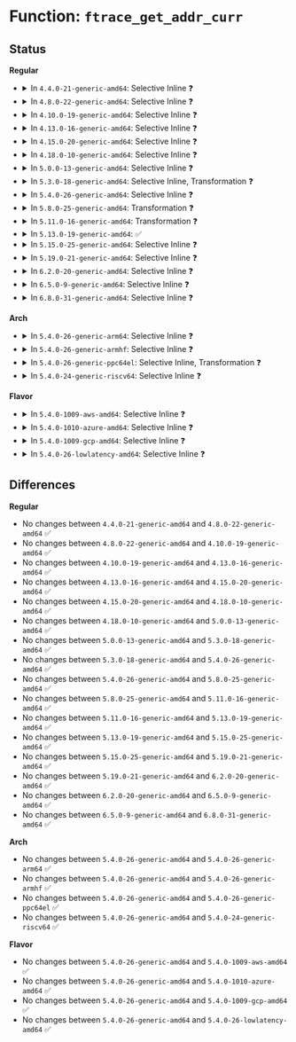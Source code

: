 # Function: <code>ftrace_get_addr_curr</code>

## Status
<b>Regular</b>
<ul>
<li>
<details>
<summary>In <code>4.4.0-21-generic-amd64</code>: Selective Inline ❓</summary>

```c
long unsigned int ftrace_get_addr_curr(struct dyn_ftrace * rec)
```

```json
{
  "name": "ftrace_get_addr_curr",
  "collision_type": "Unique Global",
  "inline_type": "Selective",
  "funcs": [
    {
      "addr": 18446744071580167696,
      "name": "ftrace_get_addr_curr",
      "external": true,
      "loc": "kernel/trace/ftrace.c:2274",
      "file": "kernel/trace/ftrace.c",
      "inline": "not declared, inlined",
      "caller_inline": [],
      "caller_func": [
        "arch/x86/kernel/ftrace.c:ftrace_replace_code",
        "arch/x86/kernel/ftrace.c:ftrace_replace_code",
        "kernel/trace/ftrace.c:ftrace_bug",
        "kernel/trace/ftrace.c:__ftrace_replace_code"
      ]
    }
  ],
  "symbols": [
    {
      "addr": 18446744071580167696,
      "name": "ftrace_get_addr_curr",
      "section": ".text",
      "bind": "STB_GLOBAL",
      "size": 271
    }
  ]
}
```
</details>
</li>
<li>
<details>
<summary>In <code>4.8.0-22-generic-amd64</code>: Selective Inline ❓</summary>

```c
long unsigned int ftrace_get_addr_curr(struct dyn_ftrace * rec)
```

```json
{
  "name": "ftrace_get_addr_curr",
  "collision_type": "Unique Global",
  "inline_type": "Selective",
  "funcs": [
    {
      "addr": 18446744071580200144,
      "name": "ftrace_get_addr_curr",
      "external": true,
      "loc": "kernel/trace/ftrace.c:2326",
      "file": "kernel/trace/ftrace.c",
      "inline": "not declared, inlined",
      "caller_inline": [],
      "caller_func": [
        "arch/x86/kernel/ftrace.c:ftrace_replace_code",
        "arch/x86/kernel/ftrace.c:ftrace_replace_code",
        "kernel/trace/ftrace.c:__ftrace_replace_code",
        "kernel/trace/ftrace.c:ftrace_bug"
      ]
    }
  ],
  "symbols": [
    {
      "addr": 18446744071580200144,
      "name": "ftrace_get_addr_curr",
      "section": ".text",
      "bind": "STB_GLOBAL",
      "size": 285
    }
  ]
}
```
</details>
</li>
<li>
<details>
<summary>In <code>4.10.0-19-generic-amd64</code>: Selective Inline ❓</summary>

```c
long unsigned int ftrace_get_addr_curr(struct dyn_ftrace * rec)
```

```json
{
  "name": "ftrace_get_addr_curr",
  "collision_type": "Unique Global",
  "inline_type": "Selective",
  "funcs": [
    {
      "addr": 18446744071580240832,
      "name": "ftrace_get_addr_curr",
      "external": true,
      "loc": "kernel/trace/ftrace.c:2340",
      "file": "kernel/trace/ftrace.c",
      "inline": "not declared, inlined",
      "caller_inline": [],
      "caller_func": [
        "arch/x86/kernel/ftrace.c:ftrace_replace_code",
        "arch/x86/kernel/ftrace.c:ftrace_replace_code",
        "kernel/trace/ftrace.c:__ftrace_replace_code",
        "kernel/trace/ftrace.c:ftrace_bug"
      ]
    }
  ],
  "symbols": [
    {
      "addr": 18446744071580240832,
      "name": "ftrace_get_addr_curr",
      "section": ".text",
      "bind": "STB_GLOBAL",
      "size": 285
    }
  ]
}
```
</details>
</li>
<li>
<details>
<summary>In <code>4.13.0-16-generic-amd64</code>: Selective Inline ❓</summary>

```c
long unsigned int ftrace_get_addr_curr(struct dyn_ftrace * rec)
```

```json
{
  "name": "ftrace_get_addr_curr",
  "collision_type": "Unique Global",
  "inline_type": "Selective",
  "funcs": [
    {
      "addr": 18446744071580251408,
      "name": "ftrace_get_addr_curr",
      "external": true,
      "loc": "kernel/trace/ftrace.c:2425",
      "file": "kernel/trace/ftrace.c",
      "inline": "not declared, inlined",
      "caller_inline": [],
      "caller_func": [
        "arch/x86/kernel/ftrace.c:ftrace_replace_code",
        "arch/x86/kernel/ftrace.c:ftrace_replace_code",
        "kernel/trace/ftrace.c:__ftrace_replace_code",
        "kernel/trace/ftrace.c:ftrace_bug"
      ]
    }
  ],
  "symbols": [
    {
      "addr": 18446744071580251408,
      "name": "ftrace_get_addr_curr",
      "section": ".text",
      "bind": "STB_GLOBAL",
      "size": 267
    }
  ]
}
```
</details>
</li>
<li>
<details>
<summary>In <code>4.15.0-20-generic-amd64</code>: Selective Inline ❓</summary>

```c
long unsigned int ftrace_get_addr_curr(struct dyn_ftrace * rec)
```

```json
{
  "name": "ftrace_get_addr_curr",
  "collision_type": "Unique Global",
  "inline_type": "Selective",
  "funcs": [
    {
      "addr": 18446744071580303344,
      "name": "ftrace_get_addr_curr",
      "external": true,
      "loc": "kernel/trace/ftrace.c:2401",
      "file": "kernel/trace/ftrace.c",
      "inline": "not declared, inlined",
      "caller_inline": [],
      "caller_func": [
        "arch/x86/kernel/ftrace.c:ftrace_replace_code",
        "arch/x86/kernel/ftrace.c:ftrace_replace_code",
        "kernel/trace/ftrace.c:__ftrace_replace_code",
        "kernel/trace/ftrace.c:ftrace_bug"
      ]
    }
  ],
  "symbols": [
    {
      "addr": 18446744071580303344,
      "name": "ftrace_get_addr_curr",
      "section": ".text",
      "bind": "STB_GLOBAL",
      "size": 267
    }
  ]
}
```
</details>
</li>
<li>
<details>
<summary>In <code>4.18.0-10-generic-amd64</code>: Selective Inline ❓</summary>

```c
long unsigned int ftrace_get_addr_curr(struct dyn_ftrace * rec)
```

```json
{
  "name": "ftrace_get_addr_curr",
  "collision_type": "Unique Global",
  "inline_type": "Selective",
  "funcs": [
    {
      "addr": 18446744071580364384,
      "name": "ftrace_get_addr_curr",
      "external": true,
      "loc": "kernel/trace/ftrace.c:2390",
      "file": "kernel/trace/ftrace.c",
      "inline": "not declared, inlined",
      "caller_inline": [],
      "caller_func": [
        "arch/x86/kernel/ftrace.c:ftrace_replace_code",
        "arch/x86/kernel/ftrace.c:ftrace_replace_code",
        "kernel/trace/ftrace.c:__ftrace_replace_code",
        "kernel/trace/ftrace.c:ftrace_bug"
      ]
    }
  ],
  "symbols": [
    {
      "addr": 18446744071580364384,
      "name": "ftrace_get_addr_curr",
      "section": ".text",
      "bind": "STB_GLOBAL",
      "size": 267
    }
  ]
}
```
</details>
</li>
<li>
<details>
<summary>In <code>5.0.0-13-generic-amd64</code>: Selective Inline ❓</summary>

```c
long unsigned int ftrace_get_addr_curr(struct dyn_ftrace * rec)
```

```json
{
  "name": "ftrace_get_addr_curr",
  "collision_type": "Unique Global",
  "inline_type": "Selective",
  "funcs": [
    {
      "addr": 18446744071580420736,
      "name": "ftrace_get_addr_curr",
      "external": true,
      "loc": "kernel/trace/ftrace.c:2339",
      "file": "kernel/trace/ftrace.c",
      "inline": "not declared, inlined",
      "caller_inline": [],
      "caller_func": [
        "arch/x86/kernel/ftrace.c:ftrace_replace_code",
        "arch/x86/kernel/ftrace.c:ftrace_replace_code",
        "kernel/trace/ftrace.c:__ftrace_replace_code",
        "kernel/trace/ftrace.c:ftrace_bug"
      ]
    }
  ],
  "symbols": [
    {
      "addr": 18446744071580420736,
      "name": "ftrace_get_addr_curr",
      "section": ".text",
      "bind": "STB_GLOBAL",
      "size": 267
    }
  ]
}
```
</details>
</li>
<li>
<details>
<summary>In <code>5.3.0-18-generic-amd64</code>: Selective Inline, Transformation ❓</summary>

```c
long unsigned int ftrace_get_addr_curr(struct dyn_ftrace * rec)
```

```json
{
  "name": "ftrace_get_addr_curr",
  "collision_type": "Unique Global",
  "inline_type": "Selective",
  "funcs": [
    {
      "addr": 18446744071580467944,
      "name": "ftrace_get_addr_curr",
      "external": true,
      "loc": "kernel/trace/ftrace.c:2338",
      "file": "kernel/trace/ftrace.c",
      "inline": "not declared, inlined",
      "caller_inline": [
        "kernel/trace/ftrace.c:__ftrace_replace_code",
        "kernel/trace/ftrace.c:ftrace_bug"
      ],
      "caller_func": [
        "arch/x86/kernel/ftrace.c:ftrace_replace_code",
        "arch/x86/kernel/ftrace.c:ftrace_replace_code",
        "kernel/trace/ftrace.c:__ftrace_replace_code",
        "kernel/trace/ftrace.c:ftrace_bug"
      ]
    }
  ],
  "symbols": [
    {
      "addr": 18446744071580467600,
      "name": "ftrace_get_addr_curr.part.0",
      "section": ".text",
      "bind": "STB_LOCAL",
      "size": 278
    },
    {
      "addr": 18446744071580475376,
      "name": "ftrace_get_addr_curr",
      "section": ".text",
      "bind": "STB_GLOBAL",
      "size": 46
    }
  ]
}
```
</details>
</li>
<li>
<details>
<summary>In <code>5.4.0-26-generic-amd64</code>: Selective Inline ❓</summary>

```c
long unsigned int ftrace_get_addr_curr(struct dyn_ftrace * rec)
```

```json
{
  "name": "ftrace_get_addr_curr",
  "collision_type": "Unique Global",
  "inline_type": "Selective",
  "funcs": [
    {
      "addr": 18446744071580522512,
      "name": "ftrace_get_addr_curr",
      "external": true,
      "loc": "kernel/trace/ftrace.c:2339",
      "file": "kernel/trace/ftrace.c",
      "inline": "not declared, inlined",
      "caller_inline": [],
      "caller_func": [
        "arch/x86/kernel/ftrace.c:ftrace_replace_code",
        "arch/x86/kernel/ftrace.c:ftrace_replace_code",
        "kernel/trace/ftrace.c:__ftrace_replace_code",
        "kernel/trace/ftrace.c:ftrace_bug"
      ]
    }
  ],
  "symbols": [
    {
      "addr": 18446744071580522512,
      "name": "ftrace_get_addr_curr",
      "section": ".text",
      "bind": "STB_GLOBAL",
      "size": 297
    }
  ]
}
```
</details>
</li>
<li>
<details>
<summary>In <code>5.8.0-25-generic-amd64</code>: Transformation ❓</summary>

```c
long unsigned int ftrace_get_addr_curr(struct dyn_ftrace * rec)
```

```json
{
  "name": "ftrace_get_addr_curr",
  "collision_type": "Unique Global",
  "inline_type": "No",
  "funcs": [
    {
      "addr": 0,
      "name": "ftrace_get_addr_curr",
      "external": true,
      "loc": "kernel/trace/ftrace.c:2442",
      "file": "kernel/trace/ftrace.c",
      "inline": "seen, unknown",
      "caller_inline": [],
      "caller_func": [
        "arch/x86/kernel/ftrace.c:ftrace_replace_code",
        "kernel/trace/ftrace.c:__ftrace_replace_code",
        "kernel/trace/ftrace.c:ftrace_bug"
      ]
    }
  ],
  "symbols": [
    {
      "addr": 18446744071580632769,
      "name": "ftrace_get_addr_curr.cold",
      "section": ".text",
      "bind": "STB_LOCAL",
      "size": 63
    },
    {
      "addr": 18446744071580612480,
      "name": "ftrace_get_addr_curr",
      "section": ".text",
      "bind": "STB_GLOBAL",
      "size": 102
    }
  ]
}
```
</details>
</li>
<li>
<details>
<summary>In <code>5.11.0-16-generic-amd64</code>: Transformation ❓</summary>

```c
long unsigned int ftrace_get_addr_curr(struct dyn_ftrace * rec)
```

```json
{
  "name": "ftrace_get_addr_curr",
  "collision_type": "Unique Global",
  "inline_type": "No",
  "funcs": [
    {
      "addr": 0,
      "name": "ftrace_get_addr_curr",
      "external": true,
      "loc": "kernel/trace/ftrace.c:2471",
      "file": "kernel/trace/ftrace.c",
      "inline": "seen, unknown",
      "caller_inline": [],
      "caller_func": [
        "arch/x86/kernel/ftrace.c:ftrace_replace_code",
        "kernel/trace/ftrace.c:__ftrace_replace_code",
        "kernel/trace/ftrace.c:ftrace_bug"
      ]
    }
  ],
  "symbols": [
    {
      "addr": 18446744071591317886,
      "name": "ftrace_get_addr_curr.cold",
      "section": ".text",
      "bind": "STB_LOCAL",
      "size": 63
    },
    {
      "addr": 18446744071580602688,
      "name": "ftrace_get_addr_curr",
      "section": ".text",
      "bind": "STB_GLOBAL",
      "size": 102
    }
  ]
}
```
</details>
</li>
<li>
<details>
<summary>In <code>5.13.0-19-generic-amd64</code>: ✅</summary>

```c
long unsigned int ftrace_get_addr_curr(struct dyn_ftrace * rec)
```

```json
{
  "name": "ftrace_get_addr_curr",
  "collision_type": "Unique Global",
  "inline_type": "No",
  "funcs": [
    {
      "addr": 18446744071580605408,
      "name": "ftrace_get_addr_curr",
      "external": true,
      "loc": "kernel/trace/ftrace.c:2477",
      "file": "kernel/trace/ftrace.c",
      "inline": "seen, unknown",
      "caller_inline": [],
      "caller_func": [
        "arch/x86/kernel/ftrace.c:ftrace_replace_code",
        "kernel/trace/ftrace.c:__ftrace_replace_code",
        "kernel/trace/ftrace.c:ftrace_bug"
      ]
    }
  ],
  "symbols": [
    {
      "addr": 18446744071580605408,
      "name": "ftrace_get_addr_curr",
      "section": ".text",
      "bind": "STB_GLOBAL",
      "size": 295
    }
  ]
}
```
</details>
</li>
<li>
<details>
<summary>In <code>5.15.0-25-generic-amd64</code>: Selective Inline ❓</summary>

```c
long unsigned int ftrace_get_addr_curr(struct dyn_ftrace * rec)
```

```json
{
  "name": "ftrace_get_addr_curr",
  "collision_type": "Unique Global",
  "inline_type": "Selective",
  "funcs": [
    {
      "addr": 18446744071580776864,
      "name": "ftrace_get_addr_curr",
      "external": true,
      "loc": "kernel/trace/ftrace.c:2478",
      "file": "kernel/trace/ftrace.c",
      "inline": "not declared, inlined",
      "caller_inline": [],
      "caller_func": [
        "arch/x86/kernel/ftrace.c:ftrace_replace_code",
        "kernel/trace/ftrace.c:__ftrace_replace_code",
        "kernel/trace/ftrace.c:ftrace_bug"
      ]
    }
  ],
  "symbols": [
    {
      "addr": 18446744071580776864,
      "name": "ftrace_get_addr_curr",
      "section": ".text",
      "bind": "STB_GLOBAL",
      "size": 295
    }
  ]
}
```
</details>
</li>
<li>
<details>
<summary>In <code>5.19.0-21-generic-amd64</code>: Selective Inline ❓</summary>

```c
long unsigned int ftrace_get_addr_curr(struct dyn_ftrace * rec)
```

```json
{
  "name": "ftrace_get_addr_curr",
  "collision_type": "Unique Global",
  "inline_type": "Selective",
  "funcs": [
    {
      "addr": 18446744071580995616,
      "name": "ftrace_get_addr_curr",
      "external": true,
      "loc": "kernel/trace/ftrace.c:2522",
      "file": "kernel/trace/ftrace.c",
      "inline": "not declared, inlined",
      "caller_inline": [],
      "caller_func": [
        "arch/x86/kernel/ftrace.c:ftrace_replace_code",
        "kernel/trace/ftrace.c:__ftrace_replace_code",
        "kernel/trace/ftrace.c:ftrace_bug"
      ]
    }
  ],
  "symbols": [
    {
      "addr": 18446744071580995616,
      "name": "ftrace_get_addr_curr",
      "section": ".text",
      "bind": "STB_GLOBAL",
      "size": 313
    }
  ]
}
```
</details>
</li>
<li>
<details>
<summary>In <code>6.2.0-20-generic-amd64</code>: Selective Inline ❓</summary>

```c
long unsigned int ftrace_get_addr_curr(struct dyn_ftrace * rec)
```

```json
{
  "name": "ftrace_get_addr_curr",
  "collision_type": "Unique Global",
  "inline_type": "Selective",
  "funcs": [
    {
      "addr": 18446744071581293552,
      "name": "ftrace_get_addr_curr",
      "external": true,
      "loc": "kernel/trace/ftrace.c:2571",
      "file": "kernel/trace/ftrace.c",
      "inline": "not declared, inlined",
      "caller_inline": [],
      "caller_func": [
        "arch/x86/kernel/ftrace.c:ftrace_replace_code",
        "kernel/trace/ftrace.c:__ftrace_replace_code",
        "kernel/trace/ftrace.c:ftrace_bug"
      ]
    }
  ],
  "symbols": [
    {
      "addr": 18446744071581293552,
      "name": "ftrace_get_addr_curr",
      "section": ".text",
      "bind": "STB_GLOBAL",
      "size": 326
    }
  ]
}
```
</details>
</li>
<li>
<details>
<summary>In <code>6.5.0-9-generic-amd64</code>: Selective Inline ❓</summary>

```c
long unsigned int ftrace_get_addr_curr(struct dyn_ftrace * rec)
```

```json
{
  "name": "ftrace_get_addr_curr",
  "collision_type": "Unique Global",
  "inline_type": "Selective",
  "funcs": [
    {
      "addr": 18446744071581388704,
      "name": "ftrace_get_addr_curr",
      "external": true,
      "loc": "kernel/trace/ftrace.c:2654",
      "file": "kernel/trace/ftrace.c",
      "inline": "not declared, inlined",
      "caller_inline": [],
      "caller_func": [
        "arch/x86/kernel/ftrace.c:ftrace_replace_code",
        "kernel/trace/ftrace.c:__ftrace_replace_code",
        "kernel/trace/ftrace.c:ftrace_bug"
      ]
    }
  ],
  "symbols": [
    {
      "addr": 18446744071581388704,
      "name": "ftrace_get_addr_curr",
      "section": ".text",
      "bind": "STB_GLOBAL",
      "size": 326
    }
  ]
}
```
</details>
</li>
<li>
<details>
<summary>In <code>6.8.0-31-generic-amd64</code>: Selective Inline ❓</summary>

```c
long unsigned int ftrace_get_addr_curr(struct dyn_ftrace * rec)
```

```json
{
  "name": "ftrace_get_addr_curr",
  "collision_type": "Unique Global",
  "inline_type": "Selective",
  "funcs": [
    {
      "addr": 18446744071581496720,
      "name": "ftrace_get_addr_curr",
      "external": true,
      "loc": "kernel/trace/ftrace.c:2620",
      "file": "kernel/trace/ftrace.c",
      "inline": "not declared, inlined",
      "caller_inline": [],
      "caller_func": [
        "arch/x86/kernel/ftrace.c:ftrace_replace_code",
        "kernel/trace/ftrace.c:__ftrace_replace_code",
        "kernel/trace/ftrace.c:ftrace_bug"
      ]
    }
  ],
  "symbols": [
    {
      "addr": 18446744071581496720,
      "name": "ftrace_get_addr_curr",
      "section": ".text",
      "bind": "STB_GLOBAL",
      "size": 326
    }
  ]
}
```
</details>
</li>
</ul>
<b>Arch</b>
<ul>
<li>
<details>
<summary>In <code>5.4.0-26-generic-arm64</code>: Selective Inline ❓</summary>

```c
long unsigned int ftrace_get_addr_curr(struct dyn_ftrace * rec)
```

```json
{
  "name": "ftrace_get_addr_curr",
  "collision_type": "Unique Global",
  "inline_type": "Selective",
  "funcs": [
    {
      "addr": 18446603336491803424,
      "name": "ftrace_get_addr_curr",
      "external": true,
      "loc": "kernel/trace/ftrace.c:2339",
      "file": "kernel/trace/ftrace.c",
      "inline": "not declared, inlined",
      "caller_inline": [],
      "caller_func": [
        "kernel/trace/ftrace.c:__ftrace_replace_code",
        "kernel/trace/ftrace.c:ftrace_bug"
      ]
    }
  ],
  "symbols": [
    {
      "addr": 18446603336491803424,
      "name": "ftrace_get_addr_curr",
      "section": ".text",
      "bind": "STB_GLOBAL",
      "size": 264
    }
  ]
}
```
</details>
</li>
<li>
<details>
<summary>In <code>5.4.0-26-generic-armhf</code>: Selective Inline ❓</summary>

```c
long unsigned int ftrace_get_addr_curr(struct dyn_ftrace * rec)
```

```json
{
  "name": "ftrace_get_addr_curr",
  "collision_type": "Unique Global",
  "inline_type": "Selective",
  "funcs": [
    {
      "addr": 3225751256,
      "name": "ftrace_get_addr_curr",
      "external": true,
      "loc": "kernel/trace/ftrace.c:2339",
      "file": "kernel/trace/ftrace.c",
      "inline": "not declared, inlined",
      "caller_inline": [],
      "caller_func": [
        "kernel/trace/ftrace.c:__ftrace_replace_code",
        "kernel/trace/ftrace.c:ftrace_bug"
      ]
    }
  ],
  "symbols": [
    {
      "addr": 3225751256,
      "name": "ftrace_get_addr_curr",
      "section": ".text",
      "bind": "STB_GLOBAL",
      "size": 320
    }
  ]
}
```
</details>
</li>
<li>
<details>
<summary>In <code>5.4.0-26-generic-ppc64el</code>: Selective Inline, Transformation ❓</summary>

```c
long unsigned int ftrace_get_addr_curr(struct dyn_ftrace * rec)
```

```json
{
  "name": "ftrace_get_addr_curr",
  "collision_type": "Unique Global",
  "inline_type": "Selective",
  "funcs": [
    {
      "addr": 13835058055284850416,
      "name": "ftrace_get_addr_curr",
      "external": true,
      "loc": "kernel/trace/ftrace.c:2339",
      "file": "kernel/trace/ftrace.c",
      "inline": "not declared, inlined",
      "caller_inline": [
        "kernel/trace/ftrace.c:__ftrace_replace_code",
        "kernel/trace/ftrace.c:ftrace_bug"
      ],
      "caller_func": [
        "kernel/trace/ftrace.c:__ftrace_replace_code",
        "kernel/trace/ftrace.c:ftrace_bug"
      ]
    }
  ],
  "symbols": [
    {
      "addr": 13835058055284849936,
      "name": "ftrace_get_addr_curr.part.0",
      "section": ".text",
      "bind": "STB_LOCAL",
      "size": 408
    },
    {
      "addr": 13835058055284861632,
      "name": "ftrace_get_addr_curr",
      "section": ".text",
      "bind": "STB_GLOBAL",
      "size": 68
    }
  ]
}
```
</details>
</li>
<li>
<details>
<summary>In <code>5.4.0-24-generic-riscv64</code>: Selective Inline ❓</summary>

```c
long unsigned int ftrace_get_addr_curr(struct dyn_ftrace * rec)
```

```json
{
  "name": "ftrace_get_addr_curr",
  "collision_type": "Unique Global",
  "inline_type": "Selective",
  "funcs": [
    {
      "addr": 18446743936272115448,
      "name": "ftrace_get_addr_curr",
      "external": true,
      "loc": "kernel/trace/ftrace.c:2339",
      "file": "kernel/trace/ftrace.c",
      "inline": "not declared, inlined",
      "caller_inline": [],
      "caller_func": [
        "kernel/trace/ftrace.c:__ftrace_replace_code",
        "kernel/trace/ftrace.c:ftrace_bug"
      ]
    }
  ],
  "symbols": [
    {
      "addr": 18446743936272115448,
      "name": "ftrace_get_addr_curr",
      "section": ".text",
      "bind": "STB_GLOBAL",
      "size": 272
    }
  ]
}
```
</details>
</li>
</ul>
<b>Flavor</b>
<ul>
<li>
<details>
<summary>In <code>5.4.0-1009-aws-amd64</code>: Selective Inline ❓</summary>

```c
long unsigned int ftrace_get_addr_curr(struct dyn_ftrace * rec)
```

```json
{
  "name": "ftrace_get_addr_curr",
  "collision_type": "Unique Global",
  "inline_type": "Selective",
  "funcs": [
    {
      "addr": 18446744071580491312,
      "name": "ftrace_get_addr_curr",
      "external": true,
      "loc": "kernel/trace/ftrace.c:2339",
      "file": "kernel/trace/ftrace.c",
      "inline": "not declared, inlined",
      "caller_inline": [],
      "caller_func": [
        "arch/x86/kernel/ftrace.c:ftrace_replace_code",
        "arch/x86/kernel/ftrace.c:ftrace_replace_code",
        "kernel/trace/ftrace.c:__ftrace_replace_code",
        "kernel/trace/ftrace.c:ftrace_bug"
      ]
    }
  ],
  "symbols": [
    {
      "addr": 18446744071580491312,
      "name": "ftrace_get_addr_curr",
      "section": ".text",
      "bind": "STB_GLOBAL",
      "size": 297
    }
  ]
}
```
</details>
</li>
<li>
<details>
<summary>In <code>5.4.0-1010-azure-amd64</code>: Selective Inline ❓</summary>

```c
long unsigned int ftrace_get_addr_curr(struct dyn_ftrace * rec)
```

```json
{
  "name": "ftrace_get_addr_curr",
  "collision_type": "Unique Global",
  "inline_type": "Selective",
  "funcs": [
    {
      "addr": 18446744071580438336,
      "name": "ftrace_get_addr_curr",
      "external": true,
      "loc": "kernel/trace/ftrace.c:2339",
      "file": "kernel/trace/ftrace.c",
      "inline": "not declared, inlined",
      "caller_inline": [],
      "caller_func": [
        "arch/x86/kernel/ftrace.c:ftrace_replace_code",
        "arch/x86/kernel/ftrace.c:ftrace_replace_code",
        "kernel/trace/ftrace.c:__ftrace_replace_code",
        "kernel/trace/ftrace.c:ftrace_bug"
      ]
    }
  ],
  "symbols": [
    {
      "addr": 18446744071580438336,
      "name": "ftrace_get_addr_curr",
      "section": ".text",
      "bind": "STB_GLOBAL",
      "size": 297
    }
  ]
}
```
</details>
</li>
<li>
<details>
<summary>In <code>5.4.0-1009-gcp-amd64</code>: Selective Inline ❓</summary>

```c
long unsigned int ftrace_get_addr_curr(struct dyn_ftrace * rec)
```

```json
{
  "name": "ftrace_get_addr_curr",
  "collision_type": "Unique Global",
  "inline_type": "Selective",
  "funcs": [
    {
      "addr": 18446744071580482560,
      "name": "ftrace_get_addr_curr",
      "external": true,
      "loc": "kernel/trace/ftrace.c:2339",
      "file": "kernel/trace/ftrace.c",
      "inline": "not declared, inlined",
      "caller_inline": [],
      "caller_func": [
        "arch/x86/kernel/ftrace.c:ftrace_replace_code",
        "arch/x86/kernel/ftrace.c:ftrace_replace_code",
        "kernel/trace/ftrace.c:__ftrace_replace_code",
        "kernel/trace/ftrace.c:ftrace_bug"
      ]
    }
  ],
  "symbols": [
    {
      "addr": 18446744071580482560,
      "name": "ftrace_get_addr_curr",
      "section": ".text",
      "bind": "STB_GLOBAL",
      "size": 297
    }
  ]
}
```
</details>
</li>
<li>
<details>
<summary>In <code>5.4.0-26-lowlatency-amd64</code>: Selective Inline ❓</summary>

```c
long unsigned int ftrace_get_addr_curr(struct dyn_ftrace * rec)
```

```json
{
  "name": "ftrace_get_addr_curr",
  "collision_type": "Unique Global",
  "inline_type": "Selective",
  "funcs": [
    {
      "addr": 18446744071580538800,
      "name": "ftrace_get_addr_curr",
      "external": true,
      "loc": "kernel/trace/ftrace.c:2339",
      "file": "kernel/trace/ftrace.c",
      "inline": "not declared, inlined",
      "caller_inline": [],
      "caller_func": [
        "arch/x86/kernel/ftrace.c:ftrace_replace_code",
        "arch/x86/kernel/ftrace.c:ftrace_replace_code",
        "kernel/trace/ftrace.c:__ftrace_replace_code",
        "kernel/trace/ftrace.c:ftrace_bug"
      ]
    }
  ],
  "symbols": [
    {
      "addr": 18446744071580538800,
      "name": "ftrace_get_addr_curr",
      "section": ".text",
      "bind": "STB_GLOBAL",
      "size": 297
    }
  ]
}
```
</details>
</li>
</ul>

## Differences
<b>Regular</b>
<ul>
<li>
No changes between <code>4.4.0-21-generic-amd64</code> and <code>4.8.0-22-generic-amd64</code> ✅
</li>
<li>
No changes between <code>4.8.0-22-generic-amd64</code> and <code>4.10.0-19-generic-amd64</code> ✅
</li>
<li>
No changes between <code>4.10.0-19-generic-amd64</code> and <code>4.13.0-16-generic-amd64</code> ✅
</li>
<li>
No changes between <code>4.13.0-16-generic-amd64</code> and <code>4.15.0-20-generic-amd64</code> ✅
</li>
<li>
No changes between <code>4.15.0-20-generic-amd64</code> and <code>4.18.0-10-generic-amd64</code> ✅
</li>
<li>
No changes between <code>4.18.0-10-generic-amd64</code> and <code>5.0.0-13-generic-amd64</code> ✅
</li>
<li>
No changes between <code>5.0.0-13-generic-amd64</code> and <code>5.3.0-18-generic-amd64</code> ✅
</li>
<li>
No changes between <code>5.3.0-18-generic-amd64</code> and <code>5.4.0-26-generic-amd64</code> ✅
</li>
<li>
No changes between <code>5.4.0-26-generic-amd64</code> and <code>5.8.0-25-generic-amd64</code> ✅
</li>
<li>
No changes between <code>5.8.0-25-generic-amd64</code> and <code>5.11.0-16-generic-amd64</code> ✅
</li>
<li>
No changes between <code>5.11.0-16-generic-amd64</code> and <code>5.13.0-19-generic-amd64</code> ✅
</li>
<li>
No changes between <code>5.13.0-19-generic-amd64</code> and <code>5.15.0-25-generic-amd64</code> ✅
</li>
<li>
No changes between <code>5.15.0-25-generic-amd64</code> and <code>5.19.0-21-generic-amd64</code> ✅
</li>
<li>
No changes between <code>5.19.0-21-generic-amd64</code> and <code>6.2.0-20-generic-amd64</code> ✅
</li>
<li>
No changes between <code>6.2.0-20-generic-amd64</code> and <code>6.5.0-9-generic-amd64</code> ✅
</li>
<li>
No changes between <code>6.5.0-9-generic-amd64</code> and <code>6.8.0-31-generic-amd64</code> ✅
</li>
</ul>
<b>Arch</b>
<ul>
<li>
No changes between <code>5.4.0-26-generic-amd64</code> and <code>5.4.0-26-generic-arm64</code> ✅
</li>
<li>
No changes between <code>5.4.0-26-generic-amd64</code> and <code>5.4.0-26-generic-armhf</code> ✅
</li>
<li>
No changes between <code>5.4.0-26-generic-amd64</code> and <code>5.4.0-26-generic-ppc64el</code> ✅
</li>
<li>
No changes between <code>5.4.0-26-generic-amd64</code> and <code>5.4.0-24-generic-riscv64</code> ✅
</li>
</ul>
<b>Flavor</b>
<ul>
<li>
No changes between <code>5.4.0-26-generic-amd64</code> and <code>5.4.0-1009-aws-amd64</code> ✅
</li>
<li>
No changes between <code>5.4.0-26-generic-amd64</code> and <code>5.4.0-1010-azure-amd64</code> ✅
</li>
<li>
No changes between <code>5.4.0-26-generic-amd64</code> and <code>5.4.0-1009-gcp-amd64</code> ✅
</li>
<li>
No changes between <code>5.4.0-26-generic-amd64</code> and <code>5.4.0-26-lowlatency-amd64</code> ✅
</li>
</ul>
